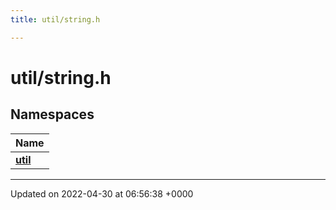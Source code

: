 ```yaml
---
title: util/string.h

---
```


# util/string.h



## Namespaces

| Name           |
| -------------- |
| **[util](Namespaces/namespaceutil.md)**  |






-------------------------------

Updated on 2022-04-30 at 06:56:38 +0000
